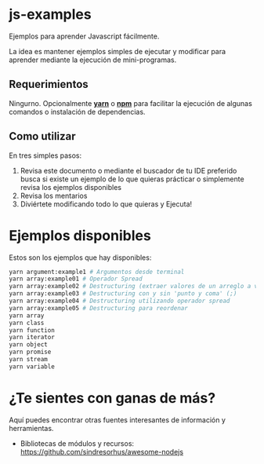 # js-examples

Ejemplos para aprender Javascript fácilmente.

La idea es mantener ejemplos simples de ejecutar y modificar para aprender mediante la ejecución de mini-programas.

## Requerimientos

Ningurno. Opcionalmente [**yarn**](https://yarnpkg.com/es-ES/) o [**npm**](https://www.npmjs.com/) para facilitar la ejecución de algunas comandos o instalación de dependencias.

## Como utilizar

En tres simples pasos:

1. Revisa este documento o mediante el buscador de tu IDE preferido busca si existe un ejemplo de lo que quieras prácticar o simplemente revisa los ejemplos disponibles
2. Revisa los mentarios
3. Diviértete modificando todo lo que quieras y Ejecuta!


# Ejemplos disponibles

Estos son los ejemplos que hay disponibles:

```bash
yarn argument:example1 # Argumentos desde terminal
yarn array:example01 # Operador Spread
yarn array:example02 # Destructuring (extraer valores de un arreglo a variables)
yarn array:example03 # Destructuring con y sin 'punto y coma' (;)
yarn array:example04 # Destructuring utilizando operador spread
yarn array:example05 # Destructuring para reordenar
yarn array
yarn class
yarn function
yarn iterator
yarn object
yarn promise
yarn stream
yarn variable
```


# ¿Te sientes con ganas de más?

Aquí puedes encontrar otras fuentes interesantes de información y herramientas.

* Bibliotecas de módulos y recursos:
https://github.com/sindresorhus/awesome-nodejs

